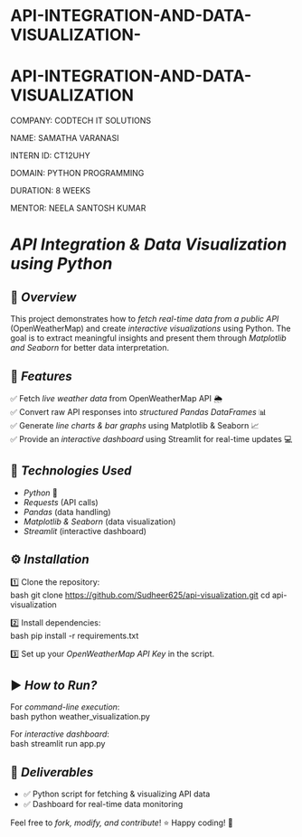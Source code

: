 # API-INTEGRATION-AND-DATA-VISUALIZATION-

# API-INTEGRATION-AND-DATA-VISUALIZATION

COMPANY: CODTECH IT SOLUTIONS 

NAME: SAMATHA VARANASI

INTERN ID: CT12UHY

DOMAIN: PYTHON PROGRAMMING 

DURATION: 8 WEEKS 

MENTOR: NEELA SANTOSH KUMAR

 # *API Integration & Data Visualization using Python*  

## 📌 *Overview*  
This project demonstrates how to *fetch real-time data from a public API* (OpenWeatherMap) and create *interactive visualizations* using Python. The goal is to extract meaningful insights and present them through *Matplotlib and Seaborn* for better data interpretation.  

## 🚀 *Features*  
✅ Fetch *live weather data* from OpenWeatherMap API 🌦  
✅ Convert raw API responses into *structured Pandas DataFrames* 📊  
✅ Generate *line charts & bar graphs* using Matplotlib & Seaborn 📈  
✅ Provide an *interactive dashboard* using Streamlit for real-time updates 💻  

## 🔧 *Technologies Used*  
- *Python* 🐍  
- *Requests* (API calls)  
- *Pandas* (data handling)  
- *Matplotlib & Seaborn* (data visualization)  
- *Streamlit* (interactive dashboard)  

## ⚙ *Installation*  
1️⃣ Clone the repository:  
   bash
   git clone https://github.com/Sudheer625/api-visualization.git
   cd api-visualization
     
2️⃣ Install dependencies:  
   bash
   pip install -r requirements.txt
     
3️⃣ Set up your *OpenWeatherMap API Key* in the script.  

## ▶ *How to Run?*  
For *command-line execution*:  
bash
python weather_visualization.py
  
For *interactive dashboard*:  
bash
streamlit run app.py
  

## 📌 *Deliverables*  
- ✅ Python script for fetching & visualizing API data  
- ✅ Dashboard for real-time data monitoring  

Feel free to *fork, modify, and contribute*! ⭐ Happy coding! 🚀
